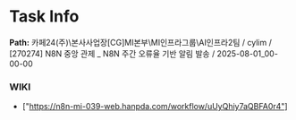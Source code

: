 # Task Info

**Path:** 카페24(주)\본사사업장\[CG]MI본부\MI인프라그룹\AI인프라2팀 / cylim / [270274] N8N 중앙 관제 _ N8N 주간 오류율 기반 알림 발송 / 2025-08-01_00-00-00

### WIKI
- ["https://n8n-mi-039-web.hanpda.com/workflow/uUyQhiy7aQBFA0r4"]

